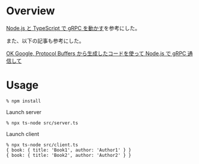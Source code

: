# Overview

[Node.js と TypeScript で gRPC を動かす](https://qiita.com/daisaru11/items/67366061f7244378639c)を参考にした。

また、以下の記事も参考にした。

[OK Google, Protocol Buffers から生成したコードを使って Node.js で gRPC 通信して](https://engineering.mercari.com/blog/entry/20201216-53796c2494/)

# Usage

```
% npm install
```

Launch server

```
% npx ts-node src/server.ts
```

Launch client

```
% npx ts-node src/client.ts
{ book: { title: 'Book1', author: 'Author1' } }
{ book: { title: 'Book2', author: 'Author2' } }
```
